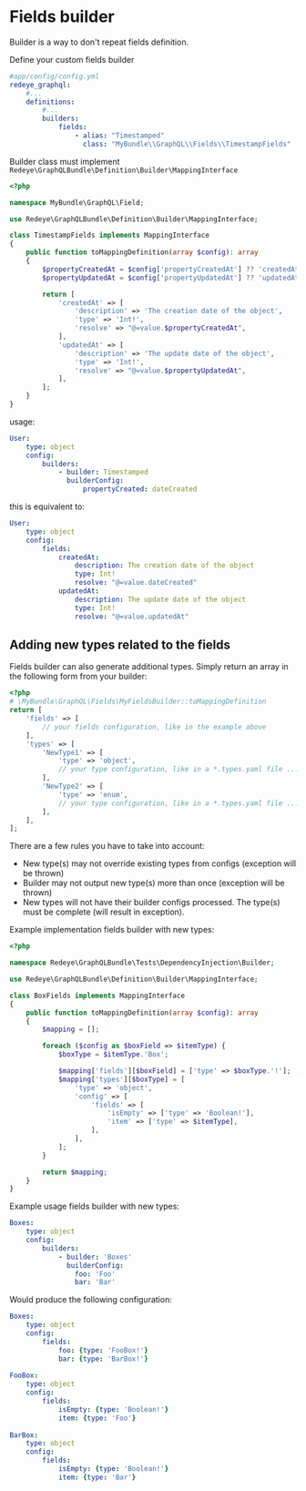 # Fields builder

Builder is a way to don't repeat fields definition.

Define your custom fields builder

```yaml
#app/config/config.yml
redeye_graphql:
    #...
    definitions:
        #...
        builders:
            fields:
                - alias: "Timestamped"
                  class: "MyBundle\\GraphQL\\Fields\\TimestampFields"
```

Builder class must implement `Redeye\GraphQLBundle\Definition\Builder\MappingInterface`

```php
<?php

namespace MyBundle\GraphQL\Field;

use Redeye\GraphQLBundle\Definition\Builder\MappingInterface;

class TimestampFields implements MappingInterface
{
    public function toMappingDefinition(array $config): array
    {
        $propertyCreatedAt = $config['propertyCreatedAt'] ?? 'createdAt';
        $propertyUpdatedAt = $config['propertyUpdatedAt'] ?? 'updatedAt';

        return [
            'createdAt' => [
                'description' => 'The creation date of the object',
                'type' => 'Int!',
                'resolve' => "@=value.$propertyCreatedAt",
            ],
            'updatedAt' => [
                'description' => 'The update date of the object',
                'type' => 'Int!',
                'resolve' => "@=value.$propertyUpdatedAt",
            ],
        ];
    }
}
```

usage:

```yaml
User:
    type: object
    config:
        builders:
            - builder: Timestamped
              builderConfig:
                  propertyCreated: dateCreated
```

this is equivalent to:

```yaml
User:
    type: object
    config:
        fields:
            createdAt:
                description: The creation date of the object
                type: Int!
                resolve: "@=value.dateCreated"
            updatedAt:
                description: The update date of the object
                type: Int!
                resolve: "@=value.updatedAt"
```

## Adding new types related to the fields

Fields builder can also generate additional types. Simply return an array in the following form from your builder:

```php
<?php
# \MyBundle\GraphQL\Fields\MyFieldsBuilder::toMappingDefinition
return [
    'fields' => [
        // your fields configuration, like in the example above
    ],
    'types' => [
        'NewType1' => [
            'type' => 'object',
            // your type configuration, like in a *.types.yaml file ...
        ],
        'NewType2' => [
            'type' => 'enum',
            // your type configuration, like in a *.types.yaml file ...
        ],    
    ],
];
```

There are a few rules you have to take into account:

- New type(s) may not override existing types from configs (exception will be thrown)
- Builder may not output new type(s) more than once (exception will be thrown)
- New types will not have their builder configs processed. The type(s) must be complete (will result in exception).

Example implementation fields builder with new types:

```php
<?php

namespace Redeye\GraphQLBundle\Tests\DependencyInjection\Builder;

use Redeye\GraphQLBundle\Definition\Builder\MappingInterface;

class BoxFields implements MappingInterface
{
    public function toMappingDefinition(array $config): array
    {
        $mapping = [];

        foreach ($config as $boxField => $itemType) {
            $boxType = $itemType.'Box';

            $mapping['fields'][$boxField] = ['type' => $boxType.'!'];
            $mapping['types'][$boxType] = [
                'type' => 'object',
                'config' => [
                    'fields' => [
                        'isEmpty' => ['type' => 'Boolean!'],
                        'item' => ['type' => $itemType],
                    ],
                ],
            ];
        }

        return $mapping;
    }
}
```

Example usage fields builder with new types:

```yaml
Boxes:
    type: object
    config:
        builders:
            - builder: 'Boxes'
              builderConfig:
                foo: 'Foo'
                bar: 'Bar'
```

Would produce the following configuration:

```yaml
Boxes:
    type: object
    config:
        fields:
            foo: {type: 'FooBox!'}
            bar: {type: 'BarBox!'}
            
FooBox:
    type: object
    config:
        fields:
            isEmpty: {type: 'Boolean!'}
            item: {type: 'Foo'}
            
BarBox:
    type: object
    config:
        fields:
            isEmpty: {type: 'Boolean!'}
            item: {type: 'Bar'}
```

